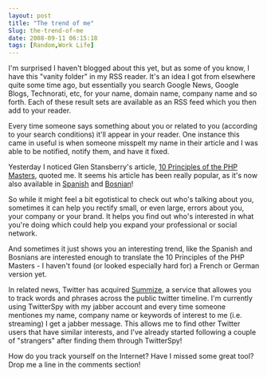 ```yaml
---
layout: post
title: "The trend of me"
Slug: the-trend-of-me
date: 2008-09-11 06:15:18
tags: [Random,Work Life]
---
```

I'm surprised I haven't blogged about this yet, but as some of you know, I have this "vanity folder" in my RSS reader. It's an idea I got from elsewhere quite some time ago, but essentially you search Google News, Google Blogs, Technorati, etc, for your name, domain name, company name and so forth. Each of these result sets are available as an RSS feed which you then add to your reader.

Every time someone says something about you or related to you (according to your search conditions) it'll appear in your reader. One instance this came in useful is when someone misspelt my name in their article and I was able to be notified, notify them, and have it fixed.

Yesterday I noticed Glen Stansberry's article, [10 Principles of the PHP Masters](http://nettuts.com/articles/10-principles-of-the-php-masters/ "10 Principles of the PHP Masters by Glen Stansberry"), quoted me. It seems his article has been really popular, as it's now also available in [Spanish](http://www.codigo200.com/10-principios-fundamentales-para-el-desarrollo-en-php " 10 principios fundamentales para el desarrollo en PHP") and [Bosnian](http://www.programeri.com/2008/09/10/10-principa-php-gospodara/ "10 Principa PHP Gospodara")!

So while it might feel a bit egotistical to check out who's talking about you, sometimes it can help you rectify small, or even large, errors about you, your company or your brand. It helps you find out who's interested in what you're doing which could help you expand your professional or social network.

And sometimes it just shows you an interesting trend, like the Spanish and Bosnians are interested enough to translate the 10 Principles of the PHP Masters - I haven't found (or looked especially hard for) a French or German version yet.

In related news, Twitter has acquired [Summize](http://search.twitter.com/ "Summize - the new Twitter search"), a service that allowes you to track words and phrases across the public twitter timeline. I'm currently using TwitterSpy with my jabber account and every time someone mentiones my name, company name or keywords of interest to me (i.e. streaming) I get a jabber message. This allows me to find other Twitter users that have similar interests, and I've already started following a couple of "strangers" after finding them through TwitterSpy!

How do you track yourself on the Internet? Have I missed some great tool? Drop me a line in the comments section!
